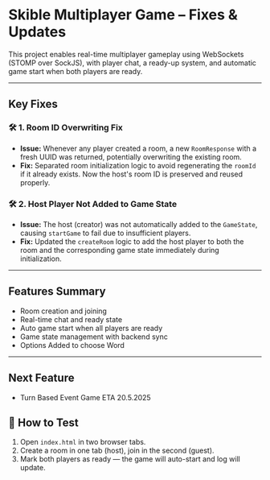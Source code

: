 # Skible Multiplayer Game – Fixes & Updates

This project enables real-time multiplayer gameplay using WebSockets (STOMP over SockJS), with player chat, a ready-up system, and automatic game start when both players are ready.

---

##  Key Fixes

### 🛠️ 1. Room ID Overwriting Fix
- **Issue:** Whenever any player created a room, a new `RoomResponse` with a fresh UUID was returned, potentially overwriting the existing room.
- **Fix:** Separated room initialization logic to avoid regenerating the `roomId` if it already exists. Now the host's room ID is preserved and reused properly.

### 🛠️ 2. Host Player Not Added to Game State
- **Issue:** The host (creator) was not automatically added to the `GameState`, causing `startGame` to fail due to insufficient players.
- **Fix:** Updated the `createRoom` logic to add the host player to both the room and the corresponding game state immediately during initialization.

---

##  Features Summary

- Room creation and joining
- Real-time chat and ready state
- Auto game start when all players are ready
- Game state management with backend sync
- Options Added to choose Word

---
## Next Feature 

- Turn Based Event Game ETA 20.5.2025

## 🧪 How to Test

1. Open `index.html` in two browser tabs.
2. Create a room in one tab (host), join in the second (guest).
3. Mark both players as ready — the game will auto-start and log will update.
